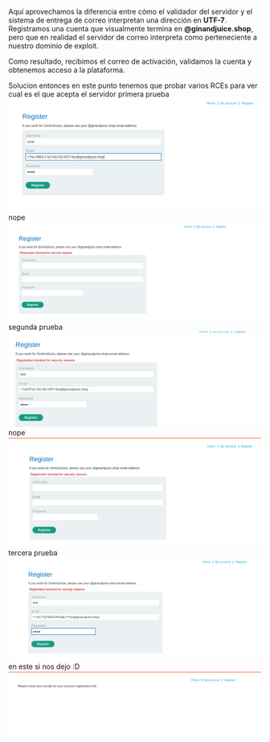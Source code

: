 Aquí aprovechamos la diferencia entre cómo el validador del servidor y el sistema de entrega de correo interpretan una dirección en **UTF-7**. Registramos una cuenta que visualmente termina en **@ginandjuice.shop**, pero que en realidad el servidor de correo interpreta como perteneciente a nuestro dominio de exploit.

Como resultado, recibimos el correo de activación, validamos la cuenta y obtenemos acceso a la plataforma.

Solucion
entonces en este punto tenemos que probar varios RCEs para ver cual es el que acepta el servidor
primera prueba
![Pasted_image_20250829021752.png](Imagenes/Pasted_image_20250829021752.png)
nope
![Pasted_image_20250829021809.png](Imagenes/Pasted_image_20250829021809.png)
segunda prueba
![Pasted_image_20250829021910.png](Imagenes/Pasted_image_20250829021910.png)
nope
![Pasted_image_20250829021926.png](Imagenes/Pasted_image_20250829021926.png)
tercera prueba
![Pasted_image_20250829022004.png](Imagenes/Pasted_image_20250829022004.png)
en este si nos dejo :D
![Pasted_image_20250829022026.png](Imagenes/Pasted_image_20250829022026.png)
